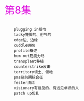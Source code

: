 <font color="#dd00dd" size=6>第8集</font><br />
<br />
```
    plugging in插电
    tacky蹩脚的、俗气的
    edge边、边缘
    cuddle拥抱
    profile概述
    bum out筋疲力尽
    transplant移植
    counterstrike反击
    territory领土、领地
    pms经前期综合征
    fester溃烂
    visionary有远见的、有远见卓识的人
    patch up包扎

```

